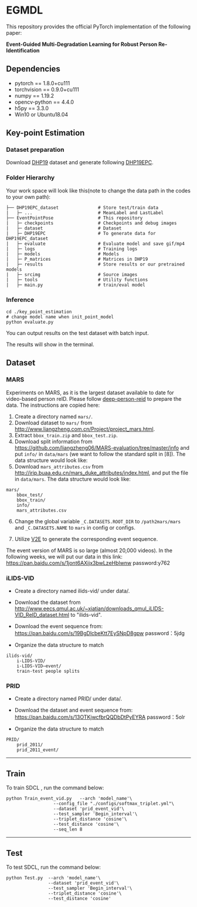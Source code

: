 # EGMDL

This repository provides the official PyTorch implementation of the following paper:

**Event-Guided Multi-Degradation Learning for Robust Person Re-Identification**

## Dependencies

* pytorch == 1.8.0+cu111
* torchvision == 0.9.0+cu111
* numpy == 1.19.2
* opencv-python == 4.4.0
* h5py == 3.3.0
* Win10 or Ubuntu18.04


## Key-point Estimation
### Dataset preparation
Download [DHP19](https://github.com/SensorsINI/DHP19) dataset and generate following [DHP19EPC](DHP19EPC/DHP19EPC.md).

### Folder Hierarchy
Your work space will look like this(note to change the data path in the codes to your own path):
```
├── DHP19EPC_dataset               # Store test/train data
|   ├─ ...                         # MeanLabel and LastLabel
├── EventPointPose                 # This repository
|   ├─ checkpoints                 # Checkpoints and debug images
|   ├─ dataset                     # Dataset
|   ├─ DHP19EPC                    # To generate data for DHP19EPC_dataset
|   ├─ evaluate                    # Evaluate model and save gif/mp4
|   ├─ logs                        # Training logs
|   ├─ models                      # Models
|   ├─ P_matrices                  # Matrices in DHP19
|   ├─ results                     # Store results or our pretrained models
|   ├─ srcimg                      # Source images
|   ├─ tools                       # Utility functions
|   ├─ main.py                     # train/eval model
```

### Inference

```
cd ./key_point_estimation
# change model name when init_point_model
python evaluate.py
```
You can output results on the test dataset with batch input.

The results will show in the terminal.



## Dataset

### MARS
Experiments on MARS, as it is the largest dataset available to date for video-based person reID. Please follow [deep-person-reid](https://github.com/KaiyangZhou/deep-person-reid) to prepare the data. The instructions are copied here: 

1. Create a directory named `mars/`.
2. Download dataset to `mars/` from http://www.liangzheng.com.cn/Project/project_mars.html.
3. Extract `bbox_train.zip` and `bbox_test.zip`.
4. Download split information from https://github.com/liangzheng06/MARS-evaluation/tree/master/info and put `info/` in `data/mars` (we want to follow the standard split in [8]). The data structure would look like:
5. Download `mars_attributes.csv` from http://irip.buaa.edu.cn/mars_duke_attributes/index.html, and put the file in `data/mars`. The data structure would look like:
```
mars/
    bbox_test/
    bbox_train/
    info/
    mars_attributes.csv
```
6. Change the global variable `_C.DATASETS.ROOT_DIR` to `/path2mars/mars` and `_C.DATASETS.NAME` to `mars` in config or configs.

7. Utilize [V2E](https://github.com/SensorsINI/v2e) to generate the corresponding event sequence.

The event version of MARS is so large (almost 20,000 videos). In the following weeks, we will put our data in this link: https://pan.baidu.com/s/1jont6AXijx3bwLzeHblwnw password:y762 

### iLIDS-VID

* Create a directory named ilids-vid/ under data/.

* Download the dataset from http://www.eecs.qmul.ac.uk/~xiatian/downloads_qmul_iLIDS-VID_ReID_dataset.html to "ilids-vid".

* Download the event sequence from: https://pan.baidu.com/s/19BgDlcbeKtt7EySNpD8gpw    password：5jdg 


* Organize the data structure to match


```
ilids-vid/
    i-LIDS-VID/
    i-LIDS-VID—event/
    train-test people splits
```

### PRID

* Create a directory named PRID/ under data/.

* Download the dataset and event sequence from: https://pan.baidu.com/s/13OTKjwcfbrQQDbDtPyEYRA    password：5olr 


* Organize the data structure to match


```
PRID/
    prid_2011/
    prid_2011_event/
```
---

## Train

To train SDCL , run the command below:

``` 
python Train_event_vid.py   --arch 'model_name'\
                  --config_file "./configs/softmax_triplet.yml"\
                  --dataset 'prid_event_vid'\
                  --test_sampler 'Begin_interval'\
                  --triplet_distance 'cosine'\
                  --test_distance 'cosine'\
                  --seq_len 8 
```

---

## Test

To test SDCL, run the command below:

``` 
python Test.py  --arch 'model_name'\
                --dataset 'prid_event_vid'\
                --test_sampler 'Begin_interval'\
                --triplet_distance 'cosine'\
                --test_distance 'cosine'
 ```

